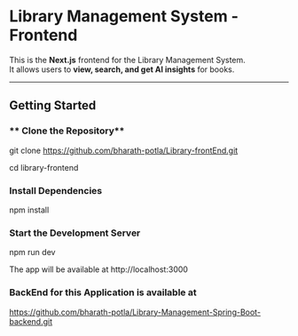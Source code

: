 #  Library Management System - Frontend

This is the **Next.js** frontend for the Library Management System.  
It allows users to **view, search, and get AI insights** for books.

---

##  **Getting Started**

### ** Clone the Repository**

git clone https://github.com/bharath-potla/Library-frontEnd.git

cd library-frontend
### Install Dependencies

npm install

### Start the Development Server

npm run dev

The app will be available at http://localhost:3000

### BackEnd for this Application is available at 

https://github.com/bharath-potla/Library-Management-Spring-Boot-backend.git
